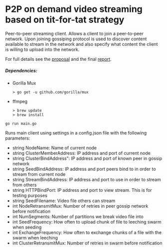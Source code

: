 # P2P on demand video streaming based on tit-for-tat strategy

Peer-to-peer streaming client. Allows a client to join a peer-to-peer network. Upon joining gossiping protocol is used to discover content available to stream in the network and also specify what content the client is willing to upload into the network. 

For full details see the [proposal](https://github.com/jlingohr/p2pvstream/blob/master/report/proposal.pdf) and the final [report](https://github.com/jlingohr/p2pvstream/blob/master/report/report.pdf). 

##### Dependencies:

* Gorilla Mux
    ```
    > go get -u github.com/gorilla/mux
    ```
* ffmpeg
    ```
    > brew update
    > brew install
    ```
`go run main.go`

Runs main client using settings in a config.json file with the following parameters:

* string NodeName: Name of current node
* string ClusterMemberAddress: IP address and port of current node
* string ClusterBindAddress": IP address and port of known peer in gossip network 
* string SeedBindAddress: IP address and port peers bind to in order to stream from current node
* string StreamBindAddress: IP address and port to use in order to stream from others
* string HTTPBindPort: IP address and port to view stream. This is for testing purposes
* string SeedFilename: Video file others can stream 
* int NodeRetransmitMux: Number of retries in peer gossip network before notification
* int NumSegments: Number of partitions we break video file into
* int SeedFrequency: How often to upload chunk of file to leeching swarm when seeding
* int ExchangeFrequency: How often to exchange chunks of a file with the swarm when leeching
* int ClusterRetransmitMux: Number of retries in swarm before notification

